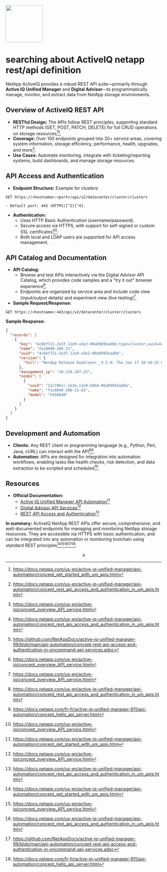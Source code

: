 <img src="https://r2cdn.perplexity.ai/pplx-full-logo-primary-dark%402x.png" class="logo" width="120"/>

# searching about ActiveIQ netapp rest/api definition

NetApp ActiveIQ provides a robust REST API suite—primarily through **Active IQ Unified Manager** and **Digital Advisor**—to programmatically manage, monitor, and extract data from NetApp storage environments.

## Overview of ActiveIQ REST API

- **RESTful Design:** The APIs follow REST principles, supporting standard HTTP methods (GET, POST, PATCH, DELETE) for full CRUD operations on storage resources[^1][^2].
- **Coverage:** Over 100 endpoints grouped into 20+ service areas, covering system information, storage efficiency, performance, health, upgrades, and more[^3].
- **Use Cases:** Automate monitoring, integrate with ticketing/reporting systems, build dashboards, and manage storage resources.


## API Access and Authentication

- **Endpoint Structure:**
Example for clusters:

```
GET https://<hostname>:<port>/api/v2/datacenter/cluster/clusters
```

    - Default port: 443 (HTTPS)[^2][^4].
- **Authentication:**
    - Uses HTTP Basic Authentication (username/password).
    - Secure access via HTTPS, with support for self-signed or custom SSL certificates[^2][^4].
    - Both local and LDAP users are supported for API access management.


## API Catalog and Documentation

- **API Catalog:**
    - Browse and test APIs interactively via the Digital Advisor API Catalog, which provides code samples and a "try it out" browser experience[^3].
    - Endpoints are organized by service area and include code view (input/output details) and experiment view (live testing)[^3].
- **Sample Request/Response:**

```http
GET https://<hostname>:443/api/v2/datacenter/cluster/clusters
```

**Sample Response:**

```json
{
  "records": [
    {
      "key": "4c6bf721-2e3f-11e9-a3e2-00a0985badbb:type=cluster,uuid=4c6bf721-2e3f-11e9-a3e2-00a0985badbb",
      "name": "fas8040-206-21",
      "uuid": "4c6bf721-2e3f-11e9-a3e2-00a0985badbb",
      "version": {
        "full": "NetApp Release Dayblazer__9.5.0: Thu Jan 17 10:28:33 UTC 2019"
      },
      "management_ip": "10.226.207.25",
      "nodes": [
        {
          "uuid": "12cf06cc-2e3a-11e9-b9b4-00a0985badbb",
          "name": "fas8040-206-21-01",
          "model": "FAS8040"
        }
      ]
    }
  ]
}
```


## Development and Automation

- **Clients:** Any REST client or programming language (e.g., Python, Perl, Java, cURL) can interact with the API[^2][^5].
- **Automation:** APIs are designed for integration into automation workflows, enabling tasks like health checks, risk detection, and data extraction to be scripted and scheduled[^3].


## Resources

- **Official Documentation:**
    - [Active IQ Unified Manager API Automation](https://docs.netapp.com/us-en/active-iq-unified-manager/api-automation/concept_get_started_with_um_apis.html)[^1]
    - [Digital Advisor API Services](https://docs.netapp.com/us-en/active-iq/concept_overview_API_service.html)[^3]
    - [REST API Access and Authentication](https://docs.netapp.com/us-en/active-iq-unified-manager/api-automation/concept_rest_api_access_and_authentication_in_um_apis.html)[^2]

**In summary:**
ActiveIQ NetApp REST APIs offer secure, comprehensive, and well-documented endpoints for managing and monitoring NetApp storage resources. They are accessible via HTTPS with basic authentication, and can be integrated into any automation or monitoring toolchain using standard REST principles[^1][^3][^2][^4][^5].

<div style="text-align: center">⁂</div>

[^1]: https://docs.netapp.com/us-en/active-iq-unified-manager/api-automation/concept_get_started_with_um_apis.html

[^2]: https://docs.netapp.com/us-en/active-iq-unified-manager/api-automation/concept_rest_api_access_and_authentication_in_um_apis.html

[^3]: https://docs.netapp.com/us-en/active-iq/concept_overview_API_service.html

[^4]: https://github.com/NetAppDocs/active-iq-unified-manager-99/blob/main/api-automation/concept-rest-api-access-and-authentication-in-oncommand-api-services.adoc

[^5]: https://docs.netapp.com/fr-fr/active-iq-unified-manager-911/api-automation/concept_hello_api_server.html

[^6]: https://docs.netapp.com/fr-fr/active-iq-unified-manager-912/storage-mgmt/concept_use_unified_manager_rest_apis_ocum.html

[^7]: https://docs.netapp.com/us-en/ontap-automation/reference/api_reference.html

[^8]: https://github.com/NetAppDocs/active-iq/blob/master/concept_overview_API_service.adoc

[^9]: https://www.youtube.com/watch?v=Ov13phwH394

[^10]: https://docs.netapp.com/us-en/active-iq-unified-manager-912/api-automation/concept_rest_api_access_and_authentication_in_um_apis.html

